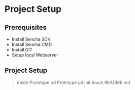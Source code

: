 # Project Setup

## Prerequisites

* Install Sencha SDK
* Install Sencha CMD
* Install GIT
* Setup local Webserver

## Project Setup

> mkdir Prototype
> cd Prototype
> git init
> touch README.md

